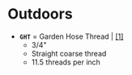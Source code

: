 # Outdoors

* __`GHT`__ = Garden Hose Thread | [[1]](https://diy.stackexchange.com/questions/67320/standard-garden-tap-size-us)
  * 3/4"
  * Straight coarse thread
  * 11.5 threads per inch
